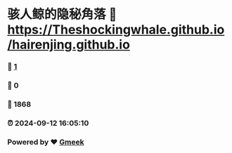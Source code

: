 # 骇人鲸的隐秘角落 :link: https://Theshockingwhale.github.io/hairenjing.github.io 
### :page_facing_up: [1](https://Theshockingwhale.github.io/hairenjing.github.io/tag.html) 
### :speech_balloon: 0 
### :hibiscus: 1868 
### :alarm_clock: 2024-09-12 16:05:10 
### Powered by :heart: [Gmeek](https://github.com/Meekdai/Gmeek)
